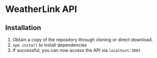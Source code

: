 # WeatherLink API

## Installation
1. Obtain a copy of the repository through cloning or direct download.
2. `npm install` to install dependencies
3. If successful, you can now access the API via `localhost:3001`
